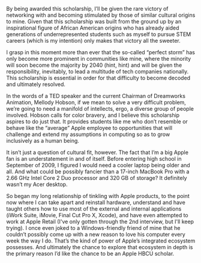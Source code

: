 By being awarded this scholarship, I’ll be given the rare victory of networking with and becoming stimulated by those of similar cultural origins to mine. Given that this scholarship was built from the ground up by an inspirational figure of African American origins who has already aided generations of underrepresented students such as myself to pursue STEM careers (which is my intention) only makes that victory all the sweeter.

I grasp in this moment more than ever that the so-called “perfect storm” has only become more prominent in communities like mine, where the minority will soon become the majority by 2040 (hint, hint) and will be given the responsibility, inevitably, to lead a multitude of tech companies nationally. This scholarship is essential in order for that difficulty to become decoded and ultimately resolved.

In the words of a TED speaker and the current Chairman of Dreamworks Animation, Mellody Hobson, if we mean to solve a very difficult problem, we’re going to need a manifold of intellects, ergo, a diverse group of people involved. Hobson calls for color bravery, and I believe this scholarship aspires to do just that. It provides students like me who don’t resemble or behave like the “average” Apple employee to opportunities that will challenge and extend my assumptions in computing so as to grow inclusively as a human being.

It isn’t just a question of cultural fit, however. The fact that I’m a big Apple fan is an understatement in and of itself. Before entering high school in September of 2009, I figured I would need a cooler laptop being older and all. And what could be possibly fancier than a 17-inch MacBook Pro with a 2.66 GHz Intel Core 2 Duo processor and 320 GB of storage? It definitely wasn’t my Acer desktop.

So began my long relationship of tinkling with Apple products, to the point now where I can take apart and reinstall hardware, understand and have taught others how to use most of the external and internal applications (iWork Suite, iMovie, Final Cut Pro X, Xcode), and have even attempted to work at Apple Retail (I've only gotten through the 2nd interview, but I'll keep trying). I once even joked to a Windows-friendly friend of mine that he couldn’t possibly come up with a new reason to love his computer every week the way I do. That’s the kind of power of Apple’s integrated ecosystem possesses. And ultimately the chance to explore that ecosystem in depth is the primary reason I’d like the chance to be an Apple HBCU scholar.
